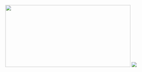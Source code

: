 <p align="center">
  <img src="https://github-readme-stats.vercel.app/api?username=imamrdn&show_icons=true&theme=dark" width="400" height="200"/>
  <img src="https://github-readme-stats.vercel.app/api/top-langs/?username=imamrdn&layout=compact&theme=dark" />
</p>
